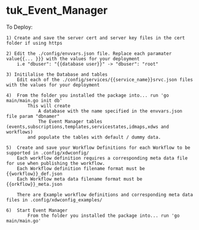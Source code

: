 # tuk_Event_Manager

To Deploy:
    
    1) Create and save the server cert and server key files in the cert folder if using https
    
    2) Edit the ./config/envvars.json file. Replace each paramater value{{... }}} with the values for your deployment
        i.e "dbuser": "{{database user}}" -> "dbuser": "root"

    3) Initilalise the Database and tables
        Edit each of the ./config/services/{{service_name}}srvc.json files with the values for your deployment
        
    4)  From the folder you installed the package into... run 'go main/main.go init db'
            This will create
                A database with the name specified in the envvars.json file param "dbnamer"
                The Event Manager tables (events,subscriptions,templates,servicestates,idmaps,xdws and workflows)
            and populate the tables with default / dummy data.

    5)  Create and save your Workflow Definitions for each Workflow to be supported in .config/xdwconfig/
        Each workflow definition requires a corresponding meta data file for use when publishing the workflow.
        Each Workflow definition filename format must be {{workflow}}_def.json
        Each Workflow meta data filename format must be {{orkflow}}_meta.json

        There are Example workflow definitions and corresponding meta data files in .config/xdwconfig_examples/

    6)  Start Event Manager
            From the folder you installed the package into... run 'go main/main.go'
